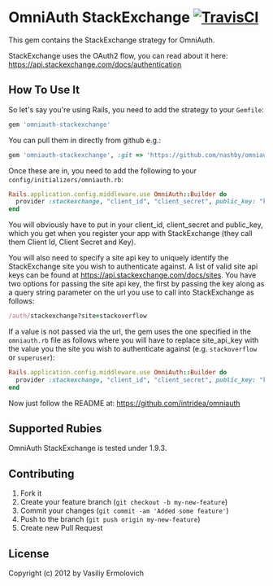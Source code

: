 # OmniAuth StackExchange [![TravisCI](https://secure.travis-ci.org/nashby/omniauth-stackexchange.png?branch=master)](http://travis-ci.org/nashby/omniauth-stackexchange)

This gem contains the StackExchange strategy for OmniAuth.

StackExchange uses the OAuth2 flow, you can read about it here: https://api.stackexchange.com/docs/authentication

## How To Use It

So let's say you're using Rails, you need to add the strategy to your `Gemfile`:

```ruby
gem 'omniauth-stackexchange'
```

You can pull them in directly from github e.g.:

```ruby
gem 'omniauth-stackexchange', :git => 'https://github.com/nashby/omniauth-stackexchange.git'
```

Once these are in, you need to add the following to your `config/initializers/omniauth.rb`:

```ruby
Rails.application.config.middleware.use OmniAuth::Builder do
  provider :stackexchange, "client_id", "client_secret", public_key: "key"
end
```

You will obviously have to put in your client_id, client_secret and public_key, which you get when you register your app with StackExchange (they call them Client Id, Client Secret and Key).

You will also need to specify a site api key to uniquely identify the StackExchange site you wish to authenticate against.  A list of valid site api keys can be found at https://api.stackexchange.com/docs/sites.  You have two options for passing the site api key, the first by passing the key along as a query string parameter on the url you use to call into StackExchange as follows:

```ruby
/auth/stackexchange?site=stackoverflow
```

If a value is not passed via the url, the gem uses the one specified in the `omniauth.rb` file as follows where you will have to replace site_api_key with the value you the site you wish to authenticate against (e.g. `stackoverflow` or `superuser`):

```ruby
Rails.application.config.middleware.use OmniAuth::Builder do
  provider :stackexchange, "client_id", "client_secret", public_key: "key", site: 'site_api_key'
end
```

Now just follow the README at: https://github.com/intridea/omniauth

## Supported Rubies

OmniAuth StackExchange is tested under 1.9.3.

## Contributing

1. Fork it
2. Create your feature branch (`git checkout -b my-new-feature`)
3. Commit your changes (`git commit -am 'Added some feature'`)
4. Push to the branch (`git push origin my-new-feature`)
5. Create new Pull Request

## License

Copyright (c) 2012 by Vasiliy Ermolovich
